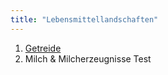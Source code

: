 ```yaml
---
title: "Lebensmittellandschaften"
---
```


1. [Getreide](Getreide/Getreide.html)
2. Milch & Milcherzeugnisse Test

